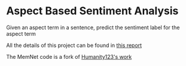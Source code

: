 # Aspect Based Sentiment Analysis
Given an aspect term in a sentence, predict the sentiment label for the aspect term

All the details of this project can be found in [this report](https://github.com/ElefHead/aspect-based-sentiment-analysis/blob/master/comparing-approaches-aspect.pdf)  

The MemNet code is a fork of [Humanity123's work](https://github.com/Humanity123/MemNet_ABSA)
